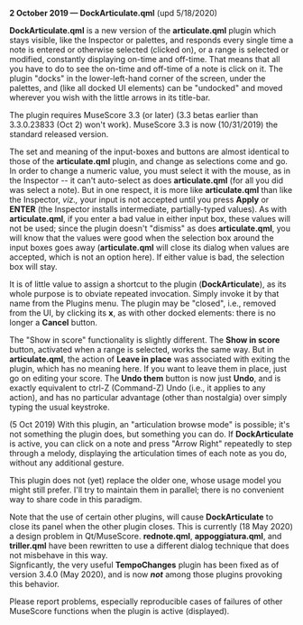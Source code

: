 **2 October 2019 — DockArticulate.qml** (upd 5/18/2020)

**DockArticulate.qml** is a new version of the **articulate.qml** plugin which stays visible, like the Inspector or palettes, and responds every single time a note is entered or otherwise selected (clicked on), or a range is selected or modified, constantly displaying on-time and off-time.  That means that all you have to do to see the on-time and off-time of a note is click on it.  The plugin "docks" in the lower-left-hand corner of the screen, under the palettes, and (like all docked UI elements) can be "undocked" and moved wherever you wish with the little arrows in its title-bar.

The plugin requires MuseScore 3.3 (or later) (3.3 betas earlier than 3.3.0.23833 (Oct 2) won't work).  MuseScore 3.3 is now (10/31/2019) the standard released version.

The set and meaning of the input-boxes and buttons are almost identical to those of the **articulate.qml** plugin, and change as selections come and go.  In order to change a numeric value, you must select it with the mouse, as in the Inspector -- it can't auto-select as does **articulate.qml** (for all you did was select a note).  But in one respect, it is more like **articulate.qml** than like the Inspector, *viz.,* your input is not accepted until you press **Apply** or **ENTER** (the Inspector installs intermediate, partially-typed values).  As with **articulate.qml**, if you enter a bad value in either input box, these values will not be used; since the plugin doesn't "dismiss" as does **articulate.qml**, you will know that the values were good when the selection box around the input boxes goes away (**articulate.qml** will close its dialog when values are accepted, which is not an option here). If either value is bad, the selection box will stay.

It is of little value to assign a shortcut to the plugin (**DockArticulate**), as its whole purpose is to obviate repeated invocation. Simply invoke it by that name from the Plugins menu.  The plugin may be "closed", i.e., removed from the UI, by clicking its **x**, as with other docked elements: there is no longer a **Cancel** button.

The "Show in score" functionality is slightly different.  The **Show in score** button, activated when a range is selected, works the same way.  But in **articulate.qml**, the action of **Leave in place** was associated with exiting the plugin, which has no meaning here.  If you want to leave them in place, just go on editing  your score.  The **Undo them** button is now just **Undo**, and is exactly equivalent to ctrl-Z (Command-Z) Undo (i.e., it applies to any action), and has no particular advantage (other than nostalgia) over simply typing the usual keystroke.

(5 Oct 2019) With this plugin, an "articulation browse mode" is possible; it's not something the plugin does, but something you can do.  If **DockArticulate** is active, you can click on a note and press "Arrow Right" repeatedly to step through a melody, displaying the articulation times of each note as you do, without any additional gesture.

This plugin does not (yet) replace the older one, whose usage model you might still prefer.  I'll try to maintain them in parallel; there is no convenient way to share code in this paradigm.

Note that the use of certain other plugins, will cause **DockArticulate** to close its panel when the other plugin closes.  This is currently (18 May 2020) a design problem in Qt/MuseScore.  **rednote.qml**, **appoggiatura.qml**, and **triller.qml** have been rewritten to use a different dialog technique that does not misbehave in this way.  
Signficantly, the very useful **TempoChanges** plugin has been fixed as of version 3.4.0 (May 2020), and is now ***not*** among those plugins provoking this behavior.

Please report problems, especially reproducible cases of failures of other MuseScore functions when the plugin is active (displayed).
